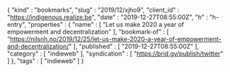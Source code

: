 {
  "kind" : "bookmarks",
  "slug" : "2019/12/xjho9",
  "client_id" : "https://indigenous.realize.be",
  "date" : "2019-12-27T08:55:00Z",
  "h" : "h-entry",
  "properties" : {
    "name" : [ "Let us make 2020 a year of empowerment and decentralization" ],
    "bookmark-of" : [ "https://nilsnh.no/2019/12/25/let-us-make-2020-a-year-of-empowerment-and-decentralization/" ],
    "published" : [ "2019-12-27T08:55:00Z" ],
    "category" : [ "indieweb" ],
    "syndication" : [ "https://brid.gy/publish/twitter" ]
  },
  "tags" : [ "indieweb" ]
}
